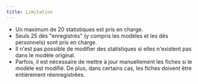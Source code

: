 ```yaml
---
title: Limitation
---
```


- Un maximum de 20 statistiques est pris en charge.
- Seuls 25 dés "enregistrés" (y compris les modèles et les dés personnels) sont pris en charge.
- Il n'est pas possible de modifier des statistiques si elles n'existent pas dans le modèle original.
- Parfois, il est nécessaire de mettre à jour manuellement les fiches si le modèle est modifié. De plus, dans certains cas, les fiches doivent être entièrement réenregistrées.